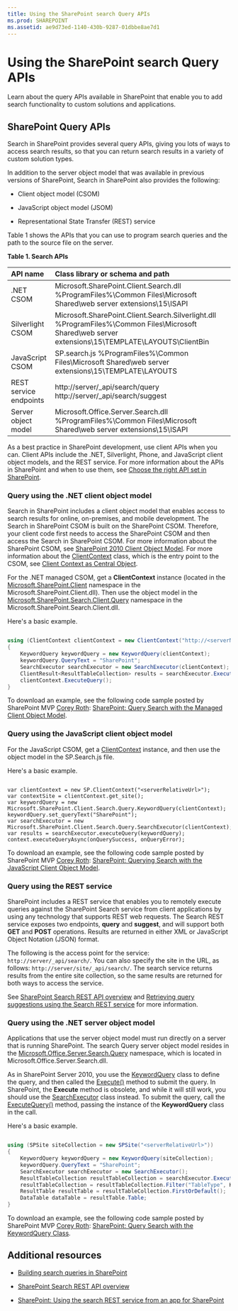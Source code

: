```yaml
---
title: Using the SharePoint search Query APIs
ms.prod: SHAREPOINT
ms.assetid: ae9d73ed-1140-430b-9287-01dbbe8ae7d1
---
```




# Using the SharePoint search Query APIs
Learn about the query APIs available in SharePoint that enable you to add search functionality to custom solutions and applications. 
## SharePoint Query APIs
<a name="bk_QueryAPIs"> </a>

Search in SharePoint provides several query APIs, giving you lots of ways to access search results, so that you can return search results in a variety of custom solution types.
  
    
    
In addition to the server object model that was available in previous versions of SharePoint, Search in SharePoint also provides the following:
  
    
    

- Client object model (CSOM)
    
  
- JavaScript object model (JSOM)
    
  
- Representational State Transfer (REST) service
    
  
Table 1 shows the APIs that you can use to program search queries and the path to the source file on the server.
  
    
    

**Table 1. Search APIs**


|**API name**|**Class library or schema and path**|
|:-----|:-----|
|.NET CSOM  <br/> |Microsoft.SharePoint.Client.Search.dll          %ProgramFiles%\\Common Files\\Microsoft Shared\\web server extensions\\15\\ISAPI  <br/> |
|Silverlight CSOM  <br/> |Microsoft.SharePoint.Client.Search.Silverlight.dll          %ProgramFiles%\\Common Files\\Microsoft Shared\\web server extensions\\15\\TEMPLATE\\LAYOUTS\\ClientBin  <br/> |
|JavaScript CSOM  <br/> |SP.search.js          %ProgramFiles%\\Common Files\\Microsoft Shared\\web server extensions\\15\\TEMPLATE\\LAYOUTS  <br/> |
|REST service endpoints  <br/> |http://server/_api/search/query          http://server/_api/search/suggest  <br/> |
|Server object model  <br/> |Microsoft.Office.Server.Search.dll          %ProgramFiles%\\Common Files\\Microsoft Shared\\web server extensions\\15\\ISAPI  <br/> |
   
As a best practice in SharePoint development, use client APIs when you can. Client APIs include the .NET, Silverlight, Phone, and JavaScript client object models, and the REST service. For more information about the APIs in SharePoint and when to use them, see  [Choose the right API set in SharePoint](choose-the-right-api-set-in-sharepoint).
  
    
    

### Query using the .NET client object model
<a name="bk_QueryNETcsom"> </a>

Search in SharePoint includes a client object model that enables access to search results for online, on-premises, and mobile development. The Search in SharePoint CSOM is built on the SharePoint CSOM. Therefore, your client code first needs to access the SharePoint CSOM and then access the Search in SharePoint CSOM. For more information about the SharePoint CSOM, see  [SharePoint 2010 Client Object Model](http://msdn.microsoft.com/library/8c086b11-2b8b-41ec-82ae-cd4fef0aeac6%28Office.15%29.aspx). For more information about the  [ClientContext](https://msdn.microsoft.com/library/Microsoft.SharePoint.Client.ClientContext.aspx) class, which is the entry point to the CSOM, see [Client Context as Central Object](http://msdn.microsoft.com/library/6299f0df-ab4c-40e6-b709-ec80271c99b3%28Office.15%29.aspx).
  
    
    
For the .NET managed CSOM, get a **ClientContext** instance (located in the [Microsoft.SharePoint.Client](https://msdn.microsoft.com/library/Microsoft.SharePoint.Client.aspx) namespace in the Microsoft.SharePoint.Client.dll). Then use the object model in the [Microsoft.SharePoint.Search.Client.Query](https://msdn.microsoft.com/library/Microsoft.SharePoint.Search.Client.Query.aspx) namespace in the Microsoft.SharePoint.Search.Client.dll.
  
    
    
Here's a basic example.
  
    
    



```cs

using (ClientContext clientContext = new ClientContext("http://<serverName>/sites/<siteCollectionPath>"))
{
    KeywordQuery keywordQuery = new KeywordQuery(clientContext);
    keywordQuery.QueryText = "SharePoint";
    SearchExecutor searchExecutor = new SearchExecutor(clientContext);
    ClientResult<ResultTableCollection> results = searchExecutor.ExecuteQuery(keywordQuery);
    clientContext.ExecuteQuery();
}
```

To download an example, see the following code sample posted by SharePoint MVP  [Corey Roth](http://mvp.microsoft.com/en-us/mvp/Corey%20Roth-4029260):  [SharePoint: Query Search with the Managed Client Object Model](http://code.msdn.microsoft.com/Query-Search-with-the-649f1bc1).
  
    
    

### Query using the JavaScript client object model
<a name="bk_QueryJSOM"> </a>

For the JavaScript CSOM, get a  [ClientContext](https://msdn.microsoft.com/library/Microsoft.SharePoint.Client.ClientContext.aspx) instance, and then use the object model in the SP.Search.js file.
  
    
    
Here's a basic example.
  
    
    



```

var clientContext = new SP.ClientContext("<serverRelativeUrl>");
var contextSite = clientContext.get_site();
var keywordQuery = new Microsoft.SharePoint.Client.Search.Query.KeywordQuery(clientContext); 
keywordQuery.set_queryText("SharePoint"); 
var searchExecutor = new Microsoft.SharePoint.Client.Search.Query.SearchExecutor(clientContext);  
var results = searchExecutor.executeQuery(keywordQuery); 
context.executeQueryAsync(onQuerySuccess, onQueryError);
```

To download an example, see the following code sample posted by SharePoint MVP  [Corey Roth](http://mvp.microsoft.com/en-us/mvp/Corey%20Roth-4029260):  [SharePoint: Querying Search with the JavaScript Client Object Model](http://code.msdn.microsoft.com/SharePoint-Querying-a629b53b).
  
    
    

### Query using the REST service
<a name="bk_QueryREST"> </a>

SharePoint includes a REST service that enables you to remotely execute queries against the SharePoint Search service from client applications by using any technology that supports REST web requests. The Search REST service exposes two endpoints, **query** and **suggest**, and will support both **GET** and **POST** operations. Results are returned in either XML or JavaScript Object Notation (JSON) format.
  
    
    
The following is the access point for the service:  `http://server/_api/search/`. You can also specify the site in the URL, as follows:  `http://server/site/_api/search/`. The search service returns results from the entire site collection, so the same results are returned for both ways to access the service.
  
    
    
See  [SharePoint Search REST API overview](sharepoint-search-rest-api-overview) and [Retrieving query suggestions using the Search REST service](retrieving-query-suggestions-using-the-search-rest-service) for more information.
  
    
    

### Query using the .NET server object model
<a name="bk_QuerySOM"> </a>

Applications that use the server object model must run directly on a server that is running SharePoint. The search Query server object model resides in the  [Microsoft.Office.Server.Search.Query](https://msdn.microsoft.com/library/Microsoft.Office.Server.Search.Query.aspx) namespace, which is located in Microsoft.Office.Server.Search.dll.
  
    
    
As in SharePoint Server 2010, you use the  [KeywordQuery](https://msdn.microsoft.com/library/Microsoft.Office.Server.Search.KeywordQuery.aspx) class to define the query, and then called the [Execute()](https://msdn.microsoft.com/library/Microsoft.Office.Server.Search.Query.Query.Execute.aspx) method to submit the query. In SharePoint, the **Execute** method is obsolete, and while it will still work, you should use the [SearchExecutor](https://msdn.microsoft.com/library/Microsoft.Office.Server.Search.Query.SearchExecutor.aspx) class instead. To submit the query, call the [ExecuteQuery()](https://msdn.microsoft.com/library/Microsoft.Office.Server.Search.Query.SearchExecutor.ExecuteQuery.aspx) method, passing the instance of the **KeywordQuery** class in the call.
  
    
    
Here's a basic example.
  
    
    



```cs

using (SPSite siteCollection = new SPSite("<serverRelativeUrl>"))
{
    KeywordQuery keywordQuery = new KeywordQuery(siteCollection);
    keywordQuery.QueryText = "SharePoint";
    SearchExecutor searchExecutor = new SearchExecutor(); 
    ResultTableCollection resultTableCollection = searchExecutor.ExecuteQuery(keywordQuery); 
    resultTableCollection = resultTableCollection.Filter("TableType", KnownTableTypes.RelevantResults); 
    ResultTable resultTable = resultTableCollection.FirstOrDefault(); 
    DataTable dataTable = resultTable.Table; 
}
```

To download an example, see the following code sample posted by SharePoint MVP  [Corey Roth](http://mvp.microsoft.com/en-us/mvp/Corey%20Roth-4029260):  [SharePoint: Query Search with the KeywordQuery Class](http://code.msdn.microsoft.com/Query-Search-with-the-372139b5).
  
    
    

## Additional resources
<a name="bk_addresources"> </a>


-  [Building search queries in SharePoint](building-search-queries-in-sharepoint)
    
  
-  [SharePoint Search REST API overview](sharepoint-search-rest-api-overview)
    
  
-  [SharePoint: Using the search REST service from an app for SharePoint](http://code.msdn.microsoft.com/sharepoint/SharePoint-Perform-a-1bf3e87d)
    
  

  
    
    
